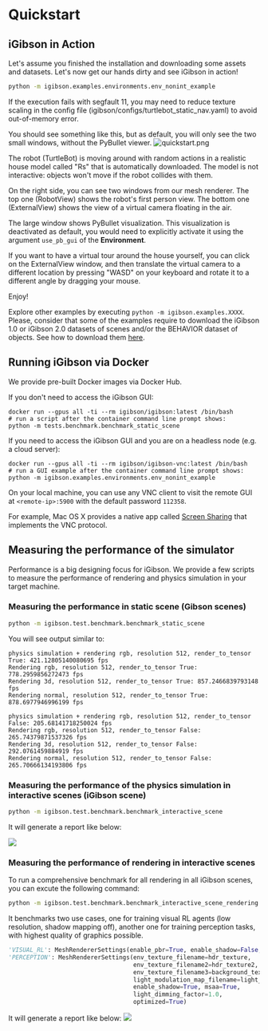 # Quickstart

## iGibson in Action
Let's assume you finished the installation and downloading some assets and datasets. Let's now get our hands dirty and see iGibson in action!

```bash
python -m igibson.examples.environments.env_nonint_example
```

If the execution fails with segfault 11, you may need to reduce texture scaling in the config file (igibson/configs/turtlebot_static_nav.yaml) to avoid out-of-memory error.

You should see something like this, but as default, you will only see the two small windows, without the PyBullet viewer.
![quickstart.png](images/quickstart.png)

The robot (TurtleBot) is moving around with random actions in a realistic house model called "Rs" that is automatically downloaded. The model is not interactive: objects won't move if the robot collides with them.

On the right side, you can see two windows from our mesh renderer. The top one (RobotView) shows the robot's first person view. The bottom one (ExternalView) shows the view of a virtual camera floating in the air.

The large window shows PyBullet visualization. This visualization is deactivated as default, you would need to explicitly activate it using the argument `use_pb_gui` of the **Environment**. 

If you want to have a virtual tour around the house yourself, you can click on the ExternalView window, and then translate the virtual camera to a different location by pressing "WASD" on your keyboard and rotate it to a different angle by dragging your mouse.

Enjoy!

Explore other examples by executing `python -m igibson.examples.XXXX`. Please, consider that some of the examples require to download the iGibson 1.0 or iGibson 2.0 datasets of scenes and/or the BEHAVIOR dataset of objects. See how to download them [here](dataset.md).

## Running iGibson via Docker
We provide pre-built Docker images via Docker Hub.

If you don't need to access the iGibson GUI:
```
docker run --gpus all -ti --rm igibson/igibson:latest /bin/bash
# run a script after the container command line prompt shows:
python -m tests.benchmark.benchmark_static_scene
```

If you need to access the iGibson GUI and you are on a headless node (e.g. a cloud server):
```
docker run --gpus all -ti --rm igibson/igibson-vnc:latest /bin/bash
# run a GUI example after the container command line prompt shows:
python -m igibson.examples.environments.env_nonint_example
``` 

On your local machine, you can use any VNC client to visit the remote GUI at `<remote-ip>:5900` with the default password `112358`. 

For example, Mac OS X provides a native app called [Screen Sharing](https://support.apple.com/guide/mac-help/share-the-screen-of-another-mac-mh14066/mac) that implements the VNC protocol.


## Measuring the performance of the simulator

Performance is a big designing focus for iGibson. We provide a few scripts to measure the performance of rendering and physics simulation in your target machine.

### Measuring the performance in static scene (Gibson scenes)
```bash
python -m igibson.test.benchmark.benchmark_static_scene
```

You will see output similar to:
```
physics simulation + rendering rgb, resolution 512, render_to_tensor True: 421.12805140080695 fps
Rendering rgb, resolution 512, render_to_tensor True: 778.2959856272473 fps
Rendering 3d, resolution 512, render_to_tensor True: 857.2466839793148 fps
Rendering normal, resolution 512, render_to_tensor True: 878.6977946996199 fps

physics simulation + rendering rgb, resolution 512, render_to_tensor False: 205.68141718250024 fps
Rendering rgb, resolution 512, render_to_tensor False: 265.74379871537326 fps
Rendering 3d, resolution 512, render_to_tensor False: 292.0761459884919 fps
Rendering normal, resolution 512, render_to_tensor False: 265.70666134193806 fps

```

### Measuring the performance of the physics simulation in interactive scenes (iGibson scene)

```bash
python -m igibson.test.benchmark.benchmark_interactive_scene
```

It will generate a report like below:

![](images/scene_benchmark_Rs_int_o_True_r_True.png)


### Measuring the performance of rendering in interactive scenes

To run a comprehensive benchmark for all rendering in all iGibson scenes, you can excute the following command:

```bash
python -m igibson.test.benchmark.benchmark_interactive_scene_rendering
```

It benchmarks two use cases, one for training visual RL agents (low resolution, shadow mapping off), another one for
 training perception tasks, with highest quality of graphics possible.
 
 ```python
 'VISUAL_RL': MeshRendererSettings(enable_pbr=True, enable_shadow=False, msaa=False, optimized=True),
 'PERCEPTION': MeshRendererSettings(env_texture_filename=hdr_texture,
                                    env_texture_filename2=hdr_texture2,
                                    env_texture_filename3=background_texture,
                                    light_modulation_map_filename=light_modulation_map_filename,
                                    enable_shadow=True, msaa=True,
                                    light_dimming_factor=1.0,
                                    optimized=True)

```
It will generate a report like below:
![](images/benchmark_rendering.png)

